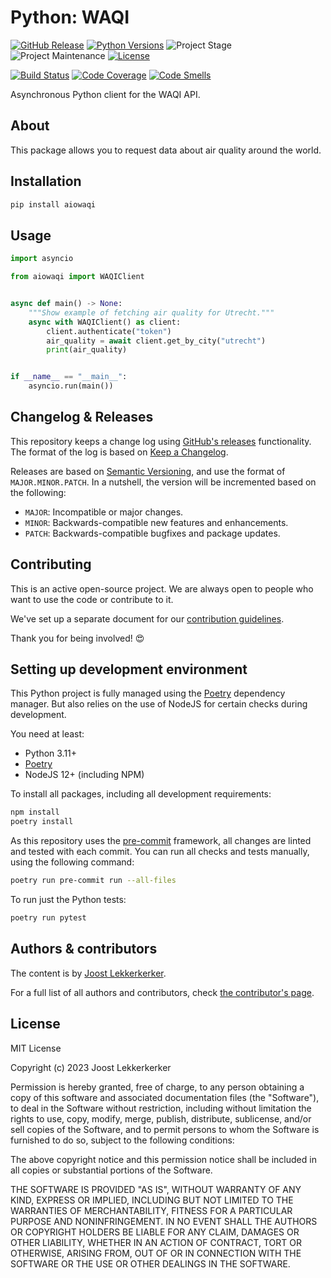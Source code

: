 # Python: WAQI

[![GitHub Release][releases-shield]][releases]
[![Python Versions][python-versions-shield]][pypi]
![Project Stage][project-stage-shield]
![Project Maintenance][maintenance-shield]
[![License][license-shield]](LICENSE.md)

[![Build Status][build-shield]][build]
[![Code Coverage][codecov-shield]][codecov]
[![Code Smells][code-smells]][sonarcloud]

Asynchronous Python client for the WAQI API.

## About

This package allows you to request data about air quality around the world.

## Installation

```bash
pip install aiowaqi
```

## Usage

```python
import asyncio

from aiowaqi import WAQIClient


async def main() -> None:
    """Show example of fetching air quality for Utrecht."""
    async with WAQIClient() as client:
        client.authenticate("token")
        air_quality = await client.get_by_city("utrecht")
        print(air_quality)


if __name__ == "__main__":
    asyncio.run(main())
```

## Changelog & Releases

This repository keeps a change log using [GitHub's releases][releases]
functionality. The format of the log is based on
[Keep a Changelog][keepchangelog].

Releases are based on [Semantic Versioning][semver], and use the format
of ``MAJOR.MINOR.PATCH``. In a nutshell, the version will be incremented
based on the following:

- ``MAJOR``: Incompatible or major changes.
- ``MINOR``: Backwards-compatible new features and enhancements.
- ``PATCH``: Backwards-compatible bugfixes and package updates.

## Contributing

This is an active open-source project. We are always open to people who want to
use the code or contribute to it.

We've set up a separate document for our
[contribution guidelines](.github/CONTRIBUTING.md).

Thank you for being involved! :heart_eyes:

## Setting up development environment

This Python project is fully managed using the [Poetry][poetry] dependency manager. But also relies on the use of NodeJS for certain checks during development.

You need at least:

- Python 3.11+
- [Poetry][poetry-install]
- NodeJS 12+ (including NPM)

To install all packages, including all development requirements:

```bash
npm install
poetry install
```

As this repository uses the [pre-commit][pre-commit] framework, all changes
are linted and tested with each commit. You can run all checks and tests
manually, using the following command:

```bash
poetry run pre-commit run --all-files
```

To run just the Python tests:

```bash
poetry run pytest
```

## Authors & contributors

The content is by [Joost Lekkerkerker][joostlek].

For a full list of all authors and contributors,
check [the contributor's page][contributors].

## License

MIT License

Copyright (c) 2023 Joost Lekkerkerker

Permission is hereby granted, free of charge, to any person obtaining a copy
of this software and associated documentation files (the "Software"), to deal
in the Software without restriction, including without limitation the rights
to use, copy, modify, merge, publish, distribute, sublicense, and/or sell
copies of the Software, and to permit persons to whom the Software is
furnished to do so, subject to the following conditions:

The above copyright notice and this permission notice shall be included in all
copies or substantial portions of the Software.

THE SOFTWARE IS PROVIDED "AS IS", WITHOUT WARRANTY OF ANY KIND, EXPRESS OR
IMPLIED, INCLUDING BUT NOT LIMITED TO THE WARRANTIES OF MERCHANTABILITY,
FITNESS FOR A PARTICULAR PURPOSE AND NONINFRINGEMENT. IN NO EVENT SHALL THE
AUTHORS OR COPYRIGHT HOLDERS BE LIABLE FOR ANY CLAIM, DAMAGES OR OTHER
LIABILITY, WHETHER IN AN ACTION OF CONTRACT, TORT OR OTHERWISE, ARISING FROM,
OUT OF OR IN CONNECTION WITH THE SOFTWARE OR THE USE OR OTHER DEALINGS IN THE
SOFTWARE.

[build-shield]: https://github.com/joostlek/python-waqi/actions/workflows/tests.yaml/badge.svg
[build]: https://github.com/joostlek/python-waqi/actions
[code-smells]: https://sonarcloud.io/api/project_badges/measure?project=joostlek_python-waqi&metric=code_smells
[codecov-shield]: https://codecov.io/gh/joostlek/python-waqi/branch/master/graph/badge.svg
[codecov]: https://codecov.io/gh/joostlek/python-waqi
[commits-shield]: https://img.shields.io/github/commit-activity/y/joostlek/python-waqi.svg
[commits]: https://github.com/joostlek/python-waqi/commits/master
[contributors]: https://github.com/joostlek/python-waqi/graphs/contributors
[frenck]: https://github.com/frenck
[joostlek]: https://github.com/joostlek
[keepchangelog]: http://keepachangelog.com/en/1.0.0/
[license-shield]: https://img.shields.io/github/license/joostlek/python-waqi.svg
[maintenance-shield]: https://img.shields.io/maintenance/yes/2023.svg
[poetry-install]: https://python-poetry.org/docs/#installation
[poetry]: https://python-poetry.org
[pre-commit]: https://pre-commit.com/
[project-stage-shield]: https://img.shields.io/badge/project%20stage-stable-green.svg
[python-versions-shield]: https://img.shields.io/pypi/pyversions/aiowaqi
[releases-shield]: https://img.shields.io/github/release/joostlek/python-waqi.svg
[releases]: https://github.com/joostlek/python-waqi/releases
[semver]: http://semver.org/spec/v2.0.0.html
[sonarcloud]: https://sonarcloud.io/summary/new_code?id=joostlek_python-waqi
[pypi]: https://pypi.org/project/aiowaqi/
